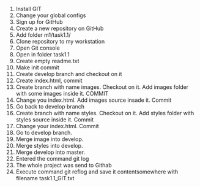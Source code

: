 1. Install GIT
2. Change your global configs
3. Sign up for GitHub
4. Create a new repository on GitHub
5. Add folder m1/task1.1/
6. Clone repository to my workstation
7. Open Git console
8. Open in folder task1.1
9. Create empty readme.txt
10. Make init commit
11. Create develop branch and checkout on it
12. Create index.html, commit
13. Create branch with name images. Checkout on it. Add images folder with some images inside it. COMMIT
14. Change you index.html. Add images source insade it. Commit
15. Go back to develop branch
16. Create branch with name styles. Checkout on it. Add styles folder with styles source inside it. Commit
17. Change your index.html. Commit
18. Go to develop branch.
19. Merge image into develop. 
20. Merge styles into develop.
21. Merge develop into master.
22. Entered the command git log
23. The whole project was send to Githab
24. Execute command git reflog and save it contentsomewhere with filename task1.1_GIT.txt

